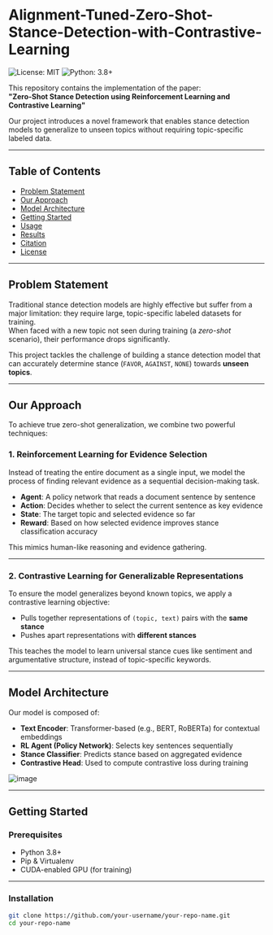 # Alignment-Tuned-Zero-Shot-Stance-Detection-with-Contrastive-Learning
![License: MIT](https://img.shields.io/badge/License-MIT-yellow.svg)
![Python: 3.8+](https://img.shields.io/badge/python-3.8+-blue.svg)

This repository contains the implementation of the paper:  
**"Zero-Shot Stance Detection using Reinforcement Learning and Contrastive Learning"**

Our project introduces a novel framework that enables stance detection models to generalize to unseen topics without requiring topic-specific labeled data.

---

## Table of Contents

- [ Problem Statement](#-problem-statement)  
- [ Our Approach](#-our-approach)  
- [ Model Architecture](#-model-architecture)  
- [ Getting Started](#-getting-started)  
- [ Usage](#-usage)  
- [ Results](#-results)   
- [ Citation](#-citation)  
- [ License](#-license)

---

## Problem Statement

Traditional stance detection models are highly effective but suffer from a major limitation: they require large, topic-specific labeled datasets for training.  
When faced with a new topic not seen during training (a *zero-shot* scenario), their performance drops significantly.

This project tackles the challenge of building a stance detection model that can accurately determine stance (`FAVOR`, `AGAINST`, `NONE`) towards **unseen topics**.

---

## Our Approach

To achieve true zero-shot generalization, we combine two powerful techniques:

### 1. Reinforcement Learning for Evidence Selection
Instead of treating the entire document as a single input, we model the process of finding relevant evidence as a sequential decision-making task.

- **Agent**: A policy network that reads a document sentence by sentence  
- **Action**: Decides whether to select the current sentence as key evidence  
- **State**: The target topic and selected evidence so far  
- **Reward**: Based on how selected evidence improves stance classification accuracy  

This mimics human-like reasoning and evidence gathering.

---

### 2. Contrastive Learning for Generalizable Representations

To ensure the model generalizes beyond known topics, we apply a contrastive learning objective:

- Pulls together representations of `(topic, text)` pairs with the **same stance**
- Pushes apart representations with **different stances**

This teaches the model to learn universal stance cues like sentiment and argumentative structure, instead of topic-specific keywords.

---

## Model Architecture

Our model is composed of:

- **Text Encoder**: Transformer-based (e.g., BERT, RoBERTa) for contextual embeddings
- **RL Agent (Policy Network)**: Selects key sentences sequentially
- **Stance Classifier**: Predicts stance based on aggregated evidence
- **Contrastive Head**: Used to compute contrastive loss during training

![image](https://github.com/user-attachments/assets/6eb46c82-abfc-4e65-b559-7706ff3df694)

---

## Getting Started

### Prerequisites

- Python 3.8+
- Pip & Virtualenv
- CUDA-enabled GPU (for training)

---

### Installation

```bash
git clone https://github.com/your-username/your-repo-name.git
cd your-repo-name

